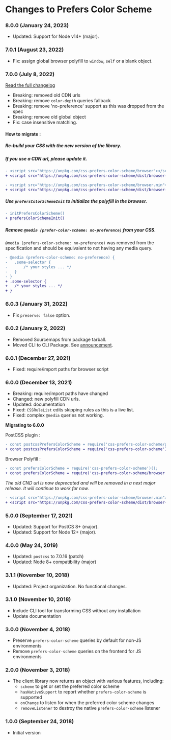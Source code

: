 # Changes to Prefers Color Scheme

### 8.0.0 (January 24, 2023)

- Updated: Support for Node v14+ (major).

### 7.0.1 (August 23, 2022)

- Fix: assign global browser polyfill to `window`, `self` or a blank object.

### 7.0.0 (July 8, 2022)

[Read the full changelog](https://github.com/csstools/postcss-plugins/wiki/PostCSS-Preset-Env-8)

- Breaking: removed old CDN urls
- Breaking: remove `color-depth` queries fallback
- Breaking: remove 'no-preference' support as this was dropped from the spec
- Breaking: remove old global object
- Fix: case insensitive matching.

#### How to migrate :

##### Re-build your CSS with the new version of the library.

##### If you use a CDN url, please update it.

```diff
- <script src="https://unpkg.com/css-prefers-color-scheme/browser"></script>
+ <script src="https://unpkg.com/css-prefers-color-scheme/dist/browser-global.js"></script>
```

```diff
- <script src="https://unpkg.com/css-prefers-color-scheme/browser.min"></script>
+ <script src="https://unpkg.com/css-prefers-color-scheme/dist/browser-global.js"></script>
```

##### Use `prefersColorSchemeInit` to initialize the polyfill in the browser.

```diff
- initPrefersColorScheme()
+ prefersColorSchemeInit()
```

##### Remove `@media (prefer-color-scheme: no-preference)` from your CSS.

`@media (prefers-color-scheme: no-preference)` was removed from the specification and should be equivalent to not having any media query.

```diff
- @media (prefers-color-scheme: no-preference) {
- 	.some-selector {
- 		/* your styles ... */
- 	}
- }
+ .some-selector {
+ 	/* your styles ... */
+ }
```

### 6.0.3 (January 31, 2022)

- Fix `preserve: false` option.

### 6.0.2 (January 2, 2022)

- Removed Sourcemaps from package tarball.
- Moved CLI to CLI Package. See [announcement](https://github.com/csstools/postcss-plugins/discussions/121).

### 6.0.1 (December 27, 2021)

- Fixed: require/import paths for browser script

### 6.0.0 (December 13, 2021)

- Breaking: require/import paths have changed
- Changed: new polyfill CDN urls.
- Updated: documentation
- Fixed: `CSSRuleList` edits skipping rules as this is a live list.
- Fixed: complex `@media` queries not working.

**Migrating to 6.0.0**

PostCSS plugin :

```diff
- const postcssPrefersColorScheme = require('css-prefers-color-scheme/postcss');
+ const postcssPrefersColorScheme = require('css-prefers-color-scheme');
```

Browser Polyfill :

```diff
- const prefersColorScheme = require('css-prefers-color-scheme')();
+ const prefersColorScheme = require('css-prefers-color-scheme/browser')();
```

_The old CND url is now deprecated and will be removed in a next major release._
_It will continue to work for now._

```diff
- <script src="https://unpkg.com/css-prefers-color-scheme/browser.min"></script>
+ <script src="https://unpkg.com/css-prefers-color-scheme/dist/browser-global.js"></script>
```

### 5.0.0 (September 17, 2021)

- Updated: Support for PostCS 8+ (major).
- Updated: Support for Node 12+ (major).

### 4.0.0 (May 24, 2019)

- Updated: `postcss` to 7.0.16 (patch)
- Updated: Node 8+ compatibility (major)

### 3.1.1 (November 10, 2018)

- Updated: Project organization. No functional changes.

### 3.1.0 (November 10, 2018)

- Include CLI tool for transforming CSS without any installation
- Update documentation

### 3.0.0 (November 4, 2018)

- Preserve `prefers-color-scheme` queries by default for non-JS environments
- Remove `prefers-color-scheme` queries on the frontend for JS environments

### 2.0.0 (November 3, 2018)

- The client library now returns an object with various features, including:
  - `scheme` to get or set the preferred color scheme
  - `hasNativeSupport` to report whether `prefers-color-scheme` is supported
  - `onChange` to listen for when the preferred color scheme changes
  - `removeListener` to destroy the native `prefers-color-scheme` listener

### 1.0.0 (September 24, 2018)

- Initial version
